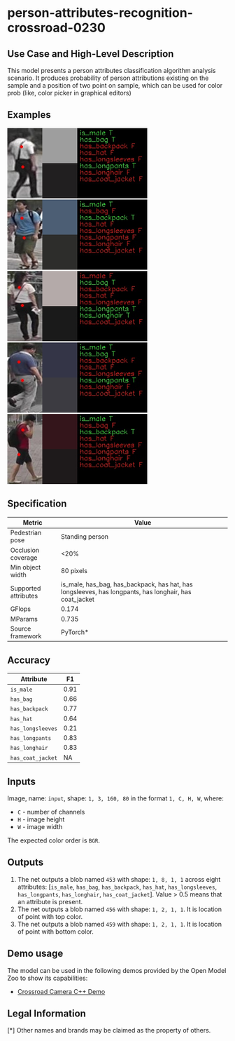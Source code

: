 # person-attributes-recognition-crossroad-0230

## Use Case and High-Level Description

This model presents a person attributes classification algorithm analysis scenario. It produces probability of person attributions existing on the sample and a position of two point on sample, which can be used for color prob (like, color picker in graphical editors)

## Examples

![](./assets/person-attributes-recognition-crossroad-230-1.png)
![](./assets/person-attributes-recognition-crossroad-230-2.png)
![](./assets/person-attributes-recognition-crossroad-230-3.png)
![](./assets/person-attributes-recognition-crossroad-230-4.png)
![](./assets/person-attributes-recognition-crossroad-230-5.png)

## Specification

| Metric                | Value                                                                                                |
|-----------------------|------------------------------------------------------------------------------------------------------|
| Pedestrian pose       | Standing person                                                                                      |
| Occlusion coverage    | <20%                                                                                                 |
| Min object width      | 80 pixels                                                                                            |
| Supported attributes  | is_male, has_bag, has_backpack, has hat, has longsleeves, has longpants, has longhair, has coat_jacket|
| GFlops                | 0.174                                                                                                |
| MParams               | 0.735                                                                                                |
| Source framework      | PyTorch\*                                                                                            |

## Accuracy

| Attribute         |  F1   |
|-------------------|-------|
| `is_male`         | 0.91  |
| `has_bag`         | 0.66  |
| `has_backpack`    | 0.77  |
| `has_hat`         | 0.64  |
| `has_longsleeves` | 0.21  |
| `has_longpants`   | 0.83  |
| `has_longhair`    | 0.83  |
| `has_coat_jacket` |  NA   |

## Inputs

Image, name: `input`, shape: `1, 3, 160, 80` in the format `1, C, H, W`, where:

- `C` - number of channels
- `H` - image height
- `W` - image width

The expected color order is `BGR`.

## Outputs

1.  The net outputs a blob named `453` with shape: `1, 8, 1, 1` across eight attributes:
    [`is_male`, `has_bag`, `has_backpack`, `has_hat`, `has_longsleeves`, `has_longpants`, `has_longhair`,
     `has_coat_jacket`]. Value > 0.5 means that an attribute is present.
2.  The net outputs a blob named `456` with shape: `1, 2, 1, 1`. It is location of point with top color.
3.  The net outputs a blob named `459` with shape: `1, 2, 1, 1`. It is location of point with bottom color.

## Demo usage

The model can be used in the following demos provided by the Open Model Zoo to show its capabilities:

* [Crossroad Camera C++ Demo](../../../demos/crossroad_camera_demo/cpp/README.md)

## Legal Information
[*] Other names and brands may be claimed as the property of others.
